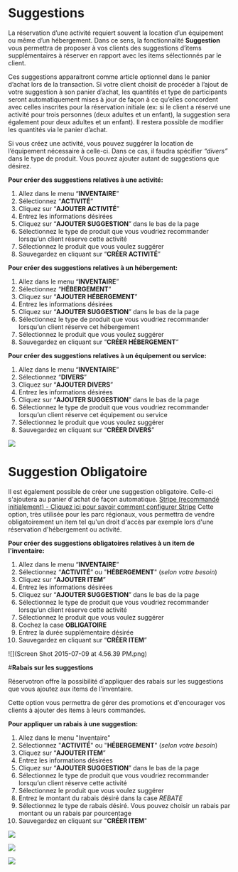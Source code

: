 # Suggestions

La réservation d’une activité requiert souvent la location d’un équipement ou même d’un hébergement. Dans ce sens, la fonctionnalité **Suggestion** vous permettra de proposer à vos clients des suggestions d’items supplémentaires à réserver en rapport avec les items sélectionnés par le client. 

Ces suggestions apparaitront comme article optionnel dans le panier d’achat lors de la transaction. Si votre client choisit de procéder à l’ajout de votre suggestion à son panier d’achat, les quantités et type de participants seront automatiquement mises à jour de façon à ce qu’elles concordent avec celles inscrites pour la réservation initiale (ex: si le client a réservé une activité pour trois personnes (deux adultes et un enfant), la suggestion sera également pour deux adultes et un enfant). Il restera possible de modifier les quantités via le panier d’achat. 

Si vous créez une activité, vous pouvez suggérer la location de l’équipement nécessaire à celle-ci. Dans ce cas, il faudra spécifier *“divers”* dans le type de produit. Vous pouvez ajouter autant de suggestions que désirez.

**Pour créer des suggestions relatives à une activité:**
1. Allez dans le menu “**INVENTAIRE**”
1. Sélectionnez  “**ACTIVITÉ**”
1. Cliquez sur “**AJOUTER ACTIVITÉ**”
1. Entrez les informations désirées
1. Cliquez sur “**AJOUTER SUGGESTION**” dans le bas de la page
1. Sélectionnez le type de produit que vous voudriez recommander lorsqu’un client réserve cette activité
1. Sélectionnez le produit que vous voulez suggérer
1. Sauvegardez en cliquant sur “**CRÉER ACTIVITÉ**”

**Pour créer des suggestions relatives à un hébergement:**
1. Allez dans le menu “**INVENTAIRE**”
1. Sélectionnez “**HÉBERGEMENT**”
1. Cliquez sur “**AJOUTER HÉBERGEMENT**”
1. Entrez les informations désirées
1. Cliquez sur “**AJOUTER SUGGESTION**” dans le bas de la page
1. Sélectionnez le type de produit que vous voudriez recommander lorsqu’un client réserve cet hébergement
1. Sélectionnez le produit que vous voulez suggérer
1. Sauvegardez en cliquant sur “**CRÉER HÉBERGEMENT**”

**Pour créer des suggestions relatives à un équipement ou service:**
1. Allez dans le menu “**INVENTAIRE**”
1. Sélectionnez “**DIVERS**”
1. Cliquez sur “**AJOUTER DIVERS**”
1. Entrez les informations désirées
1. Cliquez sur “**AJOUTER SUGGESTION**” dans le bas de la page
1. Sélectionnez le type de produit que vous voudriez recommander lorsqu’un client réserve cet équipement ou service
1. Sélectionnez le produit que vous voulez suggérer
1. Sauvegardez en cliquant sur “**CRÉER DIVERS**”


![](https://monosnap.com/file/bvxjapP3xHJWmWkpt0RETgu4ILMInT.png)


# **Suggestion Obligatoire**



Il est également possible de créer une suggestion obligatoire. Celle-ci s'ajoutera au panier d'achat de façon automatique.
[Stripe (recommandé initialement) - Cliquez ici pour savoir comment configurer Stripe](stripe.md)
Cette option, très utilisée pour les parc régionaux, vous permettra de vendre obligatoirement un item tel qu'un droit d'accès par exemple lors d'une réservation d'hébergement ou activité.

**Pour créer des suggestions obligatoires relatives à un item de l'inventaire:**

1. Allez dans le menu “**INVENTAIRE**”
1. Sélectionnez “**ACTIVITÉ**” ou "**HÉBERGEMENT**" (*selon votre besoin*)
1. Cliquez sur “**AJOUTER ITEM**”
1. Entrez les informations désirées
1. Cliquez sur “**AJOUTER SUGGESTION**” dans le bas de la page
1. Sélectionnez le type de produit que vous voudriez recommander lorsqu’un client réserve cette activité
1. Sélectionnez le produit que vous voulez suggérer
2. Cochez la case **OBLIGATOIRE**
3. Entrez la durée supplémentaire désirée
1. Sauvegardez en cliquant sur “**CRÉER ITEM**”

![](Screen Shot 2015-07-09 at 4.56.39 PM.png)


#**Rabais sur les suggestions**

Réservotron offre la possibilité d'appliquer des rabais sur les suggestions que vous ajoutez aux items de l'inventaire. 

Cette option vous permettra de gérer des promotions et d'encourager vos clients à ajouter des items à leurs commandes.

**Pour appliquer un rabais à une suggestion:**
1. Allez dans le menu "Inventaire"
2. Sélectionnez "**ACTIVITÉ**" ou "**HÉBERGEMENT**" (*selon votre besoin*)
3. Cliquez sur “**AJOUTER ITEM**”
1. Entrez les informations désirées
1. Cliquez sur “**AJOUTER SUGGESTION**” dans le bas de la page
1. Sélectionnez le type de produit que vous voudriez recommander lorsqu’un client réserve cette activité
1. Sélectionnez le produit que vous voulez suggérer
2. Entrez le montant du rabais désiré dans la case *REBATE*
3. Sélectionnez le type de rabais désiré. Vous pouvez choisir un rabais par montant ou un rabais par pourcentage
4. Sauvegardez en cliquant sur "**CRÉER ITEM**"

![](https://api.monosnap.com/rpc/file/download?id=cqfQOd1DQXVwOL3VrxbOGOI8Fig94D) 

![](https://api.monosnap.com/rpc/file/download?id=ZQTFoygaPOGf30gesxTriZyZVbXIAj)

![](https://api.monosnap.com/rpc/file/download?id=g4gh9SFxApLVBsVwTvwnnthAFiXpQQ)